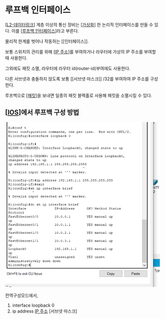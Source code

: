 # 루프백 인터페이스


[[L2-데이터링크]] 계층 이상의 통신 장비는 [[가상화]] 한 논리적 인터페이스를 만들 수 있다. 이를 [[루프백 인터페이스]]라고 부른다. 

물리적 한계를 벗어나 작동하는 [[인터페이스]].

보통 스위치의 관리를 위해 [[IP 주소]]를 부여하거나 라우터에 가상의 IP 주소를 부여할 때 사용한다.

그외에도 패킷 소멸, 라우터에 라우터 id(router-id)부여에도 사용한다. 

다른 서브넷과 충돌하지 않도록 보통 [[서브넷 마스크]] /32를 부여하여 IP 주소를 구성한다. 

루프백으로 [[패킷]]을 보내면 일종의 패킷 블랙홀로 사용해 패킷을 소멸시킬 수 있다.


## [[IOS]]에서 루프백 구성 방법

![루프백 인터페이스 구성 명령](../attachments/2022-09-22-13-51-25.png)

전역구성모드에서, 
1. interface loopback 0 
2. ip address [IP 주소] [서브넷 마스크]


[//begin]: # "Autogenerated link references for markdown compatibility"
[L2-데이터링크]: L2-데이터링크.md "L2-데이터링크"
[가상화]: 가상화.md "가상화"
[루프백 인터페이스]: <루프백 인터페이스.md> "루프백 인터페이스"
[IP 주소]: <IP 주소.md> "IP 주소"
[패킷]: 패킷.md "패킷"
[IOS]: IOS.md "IOS"
[//end]: # "Autogenerated link references"
[//begin]: # "Autogenerated link references for markdown compatibility"
[L2-데이터링크]: L2-데이터링크.md "L2-데이터링크"
[가상화]: 가상화.md "가상화"
[루프백 인터페이스]: <루프백 인터페이스.md> "루프백 인터페이스"
[IP 주소]: <IP 주소.md> "IP 주소"
[패킷]: 패킷.md "패킷"
[IOS]: IOS.md "IOS"
[//end]: # "Autogenerated link references"